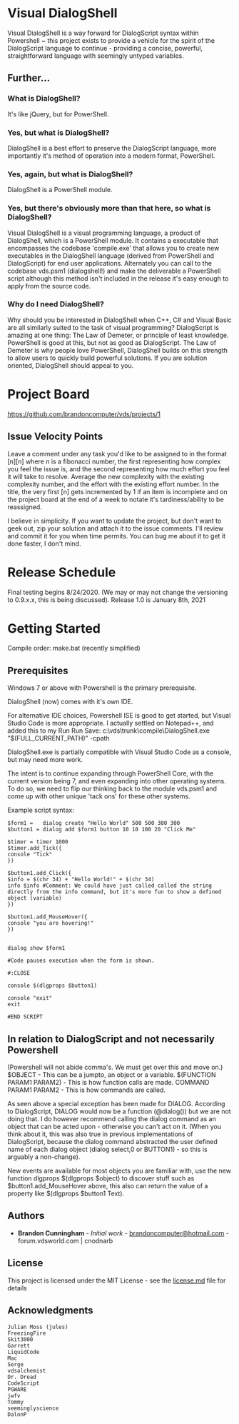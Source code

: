 # Visual DialogShell

Visual DialogShell is a way forward for DialogScript syntax within Powershell ~ this project exists to provide a vehicle for the spirit of the DialogScript language to continue - providing a concise, powerful, straightforward language with seemingly untyped variables.

## Further...

### What is DialogShell?
It's like jQuery, but for PowerShell.

### Yes, but what is DialogShell?
DialogShell is a best effort to preserve the DialogScript language, more importantly it's method of operation into a modern format, PowerShell.

### Yes, again, but what is DialogShell?
DialogShell is a PowerShell module.

### Yes, but there's obviously more than that here, so what is DialogShell?
Visual DialogShell is a visual programming language, a product of DialogShell, which is a PowerShell module. It contains a executable that encompasses the codebase 'compile.exe' that allows you to create new executables in the DialogShell language (derived from PowerShell and DialogScript) for end user applications. Alternately you can call to the codebase vds.psm1 (dialogshell!) and make the deliverable a PowerShell script although this method isn't included in the release it's easy enough to apply from the source code.

### Why do I need DialogShell?
Why should you be interested in DialogShell when C++, C# and Visual Basic are all similarly suited to the task of visual programming? DialogScript is amazing at one thing: The Law of Demeter, or principle of least knowledge. PowerShell is good at this, but not as good as DialogScript. The Law of Demeter is why people love PowerShell, DialogShell builds on this strength to allow users to quickly build powerful solutions. If you are solution oriented, DialogShell should appeal to you.

# Project Board
https://github.com/brandoncomputer/vds/projects/1

## Issue Velocity Points
Leave a comment under any task you'd like to be assigned to in the format [n][n] where n is a fibonacci number, the first representing how complex you feel the issue is, and the second representing how much effort you feel it will take to resolve.  Average the new complexity with the existing complexity number, and the effort with the existing effort number. In the title, the very first [n] gets incremented by 1 if an item is incomplete and on the project board at the end of a week to notate it's tardiness/ability to be reassigned.

I believe in simplicity. If you want to update the project, but don't want to geek out, zip your solution and attach it to the issue comments. I'll review and commit it for you when time permits. You can bug me about it to get it done faster, I don't mind.

# Release Schedule
Final testing begins 8/24/2020. (We may or may not change the versioning to 0.9.x.x, this is being discussed). Release 1.0 is January 8th, 2021

# Getting Started
Compile order: 
make.bat (recently simplified)

## Prerequisites

Windows 7 or above with Powershell is the primary prerequisite. 

DialogShell (now) comes with it's own IDE.

For alternative IDE choices, Powershell ISE is good to get started, but Visual Studio Code is more appropriate. I actually settled on Notepad++, and added this to my Run Run Save:
c:\vds\trunk\compile\DialogShell.exe "$(FULL_CURRENT_PATH)" -cpath

DialogShell.exe is partially compatible with Visual Studio Code as a console, but may need more work.

The intent is to continue expanding through PowerShell Core, with the current version being 7, and even expanding into other operating systems. To do so, we need to flip our thinking back to the module vds.psm1 and come up with other unique 'tack ons' for these other systems.

Example script syntax:

```
$form1 =   dialog create "Hello World" 500 500 300 300
$button1 = dialog add $form1 button 10 10 100 20 "Click Me"

$timer = timer 1000
$timer.add_Tick({
console "Tick"
})

$button1.add_Click({
$info = $(chr 34) + "Hello World!" + $(chr 34)
info $info #Comment: We could have just called called the string directly from the info command, but it's more fun to show a defined object (variable)
})

$button1.add_MouseHover({
console "you are hovering!"
})


dialog show $form1

#Code pauses execution when the form is shown.

#:CLOSE

console $(dlgprops $button1)

console "exit"
exit

#END SCRIPT

```

In relation to DialogScript and not necessarily Powershell
----------------------------------------------------------------
(Powershell will not abide comma's. We must get over this and move on.)
$OBJECT - This can be a jumpto, an object or a variable.
$(FUNCTION PARAM1 PARAM2) - This is how function calls are made. 
COMMAND PARAM1 PARAM2 - This is how commands are called.

As seen above a special exception has been made for DIALOG. According to DialogScript, DIALOG would now be a function (@dialog()) but we are not doing that. I do however recommend calling the dialog command as an object that can be acted upon - otherwise you can't act on it. (When you think about it, this was also true in previous implementations of DialogScript, because the dialog command abstracted the user defined name of each dialog object (dialog select,0 or BUTTON1) - so this is arguably a non-change).

New events are available for most objects you are familiar with, use the new function dlgprops $(dlgprops $object) to discover stuff such as $button1.add_MouseHover above, this also can return the value of a property like $(dlgprops $button1 Text).

## Authors

* **Brandon Cunningham** - *Initial work* - brandoncomputer@hotmail.com - forum.vdsworld.com | cnodnarb

## License

This project is licensed under the MIT License - see the [license.md](license.md) file for details

## Acknowledgments
```
Julian Moss (jules)
FreezingFire
Skit3000
Garrett
LiquidCode
Mac
Serge
vdsalchemist
Dr. Dread
CodeScript
PGWARE
jwfv
Tommy
seeminglyscience
DalonP
```
